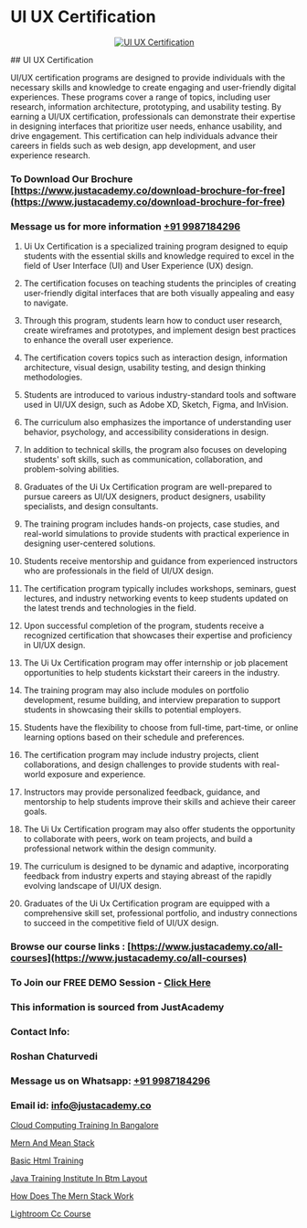 # UI UX Certification

<p align="center">
  <a href="https://justacademy.co/all-courses">
    <img src="https://ibb.co/CngWr2j" alt="UI UX Certification">
  </a>
</p>
## UI UX Certification

UI/UX certification programs are designed to provide individuals with the necessary skills and knowledge to create engaging and user-friendly digital experiences. These programs cover a range of topics, including user research, information architecture, prototyping, and usability testing. By earning a UI/UX certification, professionals can demonstrate their expertise in designing interfaces that prioritize user needs, enhance usability, and drive engagement. This certification can help individuals advance their careers in fields such as web design, app development, and user experience research.
### To Download Our Brochure [https://www.justacademy.co/download-brochure-for-free](https://www.justacademy.co/download-brochure-for-free)
### Message us for more information [+91 9987184296](https://api.whatsapp.com/send?phone=919987184296)
1) Ui Ux Certification is a specialized training program designed to equip students with the essential skills and knowledge required to excel in the field of User Interface (UI) and User Experience (UX) design.

2) The certification focuses on teaching students the principles of creating user-friendly digital interfaces that are both visually appealing and easy to navigate.

3) Through this program, students learn how to conduct user research, create wireframes and prototypes, and implement design best practices to enhance the overall user experience.

4) The certification covers topics such as interaction design, information architecture, visual design, usability testing, and design thinking methodologies.

5) Students are introduced to various industry-standard tools and software used in UI/UX design, such as Adobe XD, Sketch, Figma, and InVision.

6) The curriculum also emphasizes the importance of understanding user behavior, psychology, and accessibility considerations in design.

7) In addition to technical skills, the program also focuses on developing students' soft skills, such as communication, collaboration, and problem-solving abilities.

8) Graduates of the Ui Ux Certification program are well-prepared to pursue careers as UI/UX designers, product designers, usability specialists, and design consultants.

9) The training program includes hands-on projects, case studies, and real-world simulations to provide students with practical experience in designing user-centered solutions.

10) Students receive mentorship and guidance from experienced instructors who are professionals in the field of UI/UX design.

11) The certification program typically includes workshops, seminars, guest lectures, and industry networking events to keep students updated on the latest trends and technologies in the field.

12) Upon successful completion of the program, students receive a recognized certification that showcases their expertise and proficiency in UI/UX design.

13) The Ui Ux Certification program may offer internship or job placement opportunities to help students kickstart their careers in the industry.

14) The training program may also include modules on portfolio development, resume building, and interview preparation to support students in showcasing their skills to potential employers.

15) Students have the flexibility to choose from full-time, part-time, or online learning options based on their schedule and preferences.

16) The certification program may include industry projects, client collaborations, and design challenges to provide students with real-world exposure and experience.

17) Instructors may provide personalized feedback, guidance, and mentorship to help students improve their skills and achieve their career goals.

18) The Ui Ux Certification program may also offer students the opportunity to collaborate with peers, work on team projects, and build a professional network within the design community.

19) The curriculum is designed to be dynamic and adaptive, incorporating feedback from industry experts and staying abreast of the rapidly evolving landscape of UI/UX design.

20) Graduates of the Ui Ux Certification program are equipped with a comprehensive skill set, professional portfolio, and industry connections to succeed in the competitive field of UI/UX design.

### Browse our course links : [https://www.justacademy.co/all-courses](https://www.justacademy.co/all-courses) 
### To Join our FREE DEMO Session - [Click Here](https://www.justacademy.co/register-for-course-demo)


### This information is sourced from JustAcademy
### Contact Info:
### Roshan Chaturvedi
### Message us on Whatsapp: [+91 9987184296](https://api.whatsapp.com/send?phone=919987184296)
### Email id: [info@justacademy.co](mailto:info@justacademy.co)
                
[Cloud Computing Training In Bangalore](https://www.linkedin.com/pulse/cloud-computing-training-bangalore-justacademy-jaipur-renec?trackingId=8yk%2FH56bR8AewPwKiyCliQ%3D%3D&lipi=urn%3Ali%3Apage%3Ad_flagship3_company_admin%3BIXUBIWFOQ8%2BPAHGixoaE%2FQ%3D%3D)

[Mern And Mean Stack](https://www.linkedin.com/pulse/mern-mean-stack-justacademy-coimbatore-mi1xc/)

[Basic Html Training](https://medium.com/@prempja40/basic-html-training-4c0cf65495fd)

[Java Training Institute In Btm Layout](https://medium.com/@kumarishimmi99/java-training-institute-in-btm-layout-1fbcdad3a5d0)

[How Does The Mern Stack Work](https://justacademyin.github.io/justacademy/how-does-the-mern-stack-work)

[Lightroom Cc Course](https://justacademyin.github.io/justacademy/lightroom-cc-course)

